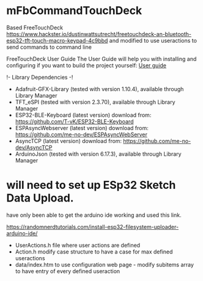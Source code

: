 # mFbCommandTouchDeck


Based FreeTouchDeck https://www.hackster.io/dustinwattsutrecht/freetouchdeck-an-bluetooth-esp32-tft-touch-macro-keypad-4c9bbd and modified to use useractions to send commands to command line 



FreeTouchDeck User Guide
The User Guide will help you with installing and configuring if you want to build the project yourself: [User guide](https://github.com/DustinWatts/FreeTouchDeck/wiki)


!- Library Dependencies -!
- Adafruit-GFX-Library (tested with version 1.10.4), available through Library Manager
- TFT_eSPI (tested with version 2.3.70), available through Library Manager
- ESP32-BLE-Keyboard (latest version) download from: https://github.com/T-vK/ESP32-BLE-Keyboard
- ESPAsyncWebserver (latest version) download from: https://github.com/me-no-dev/ESPAsyncWebServer
- AsyncTCP (latest version) download from: https://github.com/me-no-dev/AsyncTCP
- ArduinoJson (tested with version 6.17.3), available through Library Manager

# will need to set up ESp32 Sketch Data Upload.

have only been able to get the arduino ide working and used this link.

https://randomnerdtutorials.com/install-esp32-filesystem-uploader-arduino-ide/




- UserActions.h file where user actions are defined
- Action.h   modify case structure to have a case for max defined useractions
- data/index.htm to use configuration web page - modify subitems array to have entry of every defined useraction


